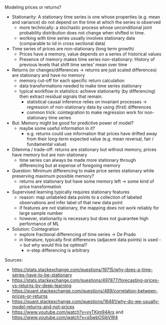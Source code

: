 Modeling prices or returns?

- Stationarity: A stationary time series is one whose properties (e.g. mean and variance) do not depend on the time at which the series is observed
  - more technically: a stochastic process whose unconditional joint probability distribution does not change when shifted in time.
  - working with time series usually involves stationary data (comparable to iid in cross sectional data)
- Time series of prices are non-stationary (long term growth)
  - Prices have a memory, value depends on a series of historical values
  - Presence of memory makes time series non-stationary: History of previous levels that shift time series' mean over time
- Returns (or changes/differences -> returns are just scaled differences) are stationary and have no memory 
  - memory cut-off for each specific return calculation
  - data transformations needed to make time series stationary
  - typical workflow in statistics: achieve stationarity (by differencing) then extract residual signals that remain.
    - statistical causal inference relies on invariant processes -> regression of non-stationary data by using (first) differences
    - common trick: cointegration to make regression work for non-stationary time series
- But: Memory might be good for predictive power of model?
  - maybe some useful information in it?
    - e.g. returns could use information that prices have drifted away from their long-term expected value (e.g. mean reversal, fair / fundamental value)
- Dilemma / trade-off: returns are stationary but without memory, prices have memory but are non-stationary
  - time series can always be made more stationary through differencing but at expense of foregoing memory
- Question: Minimum differencing to make price series stationary while preserving maximum possible memory?
  - returns are stationary but have some memory left -> some kind of price transformation
- Supervised learning typically requires stationary features
  - reason: map unlabeled data points to a collection of labeled observations and infer label of that new data point
  - if features are not stationary, the mapping does not work reliably for large sample number
  - however, stationarity is necessary but does not guarantee high performance of ML
- Solution: Cointegration
  - explore fractional differencing of time series -> De Prado
  - in literature, typically first differences (adjacent data points) is used -> but why would this be optimal?
    - n-step differencing is arbitrary


Sources:
- https://stats.stackexchange.com/questions/19715/why-does-a-time-series-have-to-be-stationary
- https://stats.stackexchange.com/questions/497877/forecasting-prices-vs-returns-by-deep-learning
- https://quant.stackexchange.com/questions/489/correlation-between-prices-or-returns
- https://quant.stackexchange.com/questions/16481/why-do-we-usually-model-returns-and-not-prices
- https://www.youtube.com/watch?v=vvTKjm94Ars and https://www.youtube.com/watch?v=q5wbOSjbVW4
















